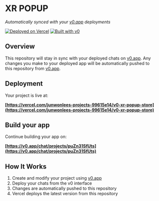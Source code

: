 # XR POPUP

*Automatically synced with your [v0.app](https://v0.app) deployments*

[![Deployed on Vercel](https://img.shields.io/badge/Deployed%20on-Vercel-black?style=for-the-badge&logo=vercel)](https://vercel.com/junwonlees-projects-99615e14/v0-xr-popup-store)
[![Built with v0](https://img.shields.io/badge/Built%20with-v0.app-black?style=for-the-badge)](https://v0.app/chat/projects/puZn31SfUts)

## Overview

This repository will stay in sync with your deployed chats on [v0.app](https://v0.app).
Any changes you make to your deployed app will be automatically pushed to this repository from [v0.app](https://v0.app).

## Deployment

Your project is live at:

**[https://vercel.com/junwonlees-projects-99615e14/v0-xr-popup-store](https://vercel.com/junwonlees-projects-99615e14/v0-xr-popup-store)**

## Build your app

Continue building your app on:

**[https://v0.app/chat/projects/puZn31SfUts](https://v0.app/chat/projects/puZn31SfUts)**

## How It Works

1. Create and modify your project using [v0.app](https://v0.app)
2. Deploy your chats from the v0 interface
3. Changes are automatically pushed to this repository
4. Vercel deploys the latest version from this repository